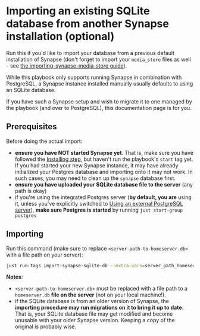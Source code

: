 <!--
SPDX-FileCopyrightText: 2020 MDAD Team and contributors

SPDX-License-Identifier: AGPL-3.0-or-later
-->

# Importing an existing SQLite database from another Synapse installation (optional)

Run this if you'd like to import your database from a previous default installation of Synapse (don't forget to import your `media_store` files as well - see [the importing-synapse-media-store guide](importing-synapse-media-store.md)).

While this playbook only supports running Synapse in combination with PostgreSQL, a Synapse instance installed manually usually defaults to using an SQLite database.

If you have such a Synapse setup and wish to migrate it to one managed by the playbook (and over to PostgreSQL), this documentation page is for you.

## Prerequisites

Before doing the actual import:

- **ensure you have NOT started Synapse yet**. That is, make sure you have followed the [Installing step](installing.md), but haven't run the playbook's `start` tag yet. If you had started your new Synapse instance, it may have already initialized your Postgres database and importing onto it may not work. In such cases, you may need to clean up the `synapse` database first.
- **ensure you have uploaded your SQLite database file to the server** (any path is okay)
- if you're using the integrated Postgres server (**by default, you are** using it, unless you've explicitly switched to [Using an external PostgreSQL server](configuring-playbook-external-postgres.md)), **make sure Postgres is started** by running `just start-group postgres`

## Importing

Run this command (make sure to replace `<server-path-to-homeserver.db>` with a file path on your server):

```sh
just run-tags import-synapse-sqlite-db --extra-vars=server_path_homeserver_db=<server-path-to-homeserver.db>
```

**Notes**:

- `<server-path-to-homeserver.db>` must be replaced with a file path to a `homeserver.db` **file on the server** (not on your local machine!).
- if the SQLite database is from an older version of Synapse, the **importing procedure may run migrations on it to bring it up to date**. That is, your SQLite database file may get modified and become unusable with your older Synapse version. Keeping a copy of the original is probably wise.
